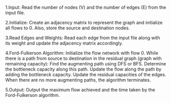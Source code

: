 1.Input: Read the number of nodes (V) and the number of edges (E) from the input file.

2.Initialize: Create an adjacency matrix to represent the graph and initialize all flows to 0. Also, store the source and destination nodes.

3.Read Edges and Weights: Read each edge from the input file along with its weight and update the adjacency matrix accordingly.

4.Ford-Fulkerson Algorithm: Initialize the flow network with flow 0. While there is a path from source to destination in the residual graph (graph with remaining capacity): Find the augmenting path using DFS or BFS. Determine the bottleneck capacity along this path. Update the flow along the path by adding the bottleneck capacity. Update the residual capacities of the edges. When there are no more augmenting paths, the algorithm terminates.

5.Output: Output the maximum flow achieved and the time taken by the Ford-Fulkerson algorithm.

